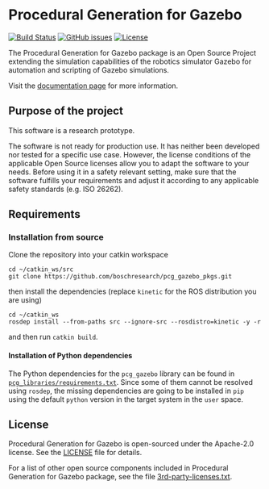 # Procedural Generation for Gazebo

[![Build Status](https://travis-ci.org/boschresearch/pcg_gazebo_pkgs.svg?branch=master)](https://travis-ci.org/boschresearch/pcg_gazebo_pkgs)
[![GitHub issues](https://img.shields.io/github/issues/boschresearch/pcg_gazebo_pkgs.svg)](https://github.com/boschresearch/pcg_gazebo_pkgs/issues)
[![License](https://img.shields.io/badge/license-Apache%202-blue.svg)](https://github.com/uuvsimulator/uuv_simulator/blob/master/LICENSE)

The Procedural Generation for Gazebo package is an Open Source
Project extending the simulation capabilities of the robotics simulator Gazebo
for automation and scripting of Gazebo simulations.

Visit the [documentation page](https://boschresearch.github.io/pcg_gazebo_pkgs/) for more information.

## Purpose of the project

This software is a research prototype.

The software is not ready for production use. It has neither been developed nor
tested for a specific use case. However, the license conditions of the
applicable Open Source licenses allow you to adapt the software to your needs.
Before using it in a safety relevant setting, make sure that the software
fulfills your requirements and adjust it according to any applicable safety
standards (e.g. ISO 26262).

## Requirements

### Installation from source

Clone the repository into your catkin workspace

```
cd ~/catkin_ws/src
git clone https://github.com/boschresearch/pcg_gazebo_pkgs.git
```

then install the dependencies (replace `kinetic` for the ROS distribution you are using)

```
cd ~/catkin_ws
rosdep install --from-paths src --ignore-src --rosdistro=kinetic -y -r
```

and then run `catkin build`.

#### Installation of Python dependencies

The Python dependencies for the `pcg_gazebo` library can be found in [`pcg_libraries/requirements.txt`](https://github.com/boschresearch/pcg_gazebo_pkgs/blob/master/pcg_libraries/requirements.txt).
Since some of them cannot be resolved using `rosdep`, the missing dependencies are going
to be installed in `pip` using the default `python` version in the target system in the `user` 
space.

## License

Procedural Generation for Gazebo is open-sourced under the Apache-2.0 license. See the [LICENSE](https://github.com/boschresearch/pcg_gazebo_pkgs/blob/master/LICENSE) file for details.

For a list of other open source components included in Procedural Generation for Gazebo package, see the file [3rd-party-licenses.txt](https://github.com/boschresearch/pcg_gazebo_pkgs/blob/master/3rd-party-licenses.txt).
